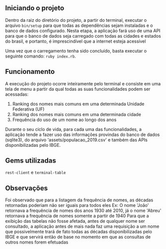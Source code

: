 ## Iniciando o projeto
Dentro da raiz do diretório do projeto, a partir do terminal, executar o arquivo `bin/setup`
para que todas as dependências sejam instaladas e o banco de dados configurado. Nesta etapa, a
aplicação fará uso de uma API para que o banco de dados seja carregado com todas as cidades e
estados do brasil, e portanto, é imprescindível que a internet esteja acessível

Uma vez que o carregamento tenha sido concluído, basta executar o seguinte comando: `ruby index.rb`.

## Funcionamento
A execução do projeto ocorre inteiramente pelo terminal e consiste em uma tela de menu a partir da
qual todas as suas funcionalidades podem ser acessadas:
  1. Ranking dos nomes mais comuns em uma determinada Unidade Federativa (UF)
  2. Ranking dos nomes mais comuns em uma determinada cidade
  3. Frequência do uso de um nome ao longo dos anos

Durante o seu ciclo de vida, para cada uma das funcionalidades, a aplicação tende a fazer uso das
informações provindas do banco de dados (sqlite3), do arquivo 'assets/populacao_2019.csv' e também
das APIs disponibilizadas pelo IBGE.

## Gems utilizadas
`rest-client` e `terminal-table`

## Observações
Foi observado que para a listagem da frequência de nomes, as décadas retornadas poderiam não ser
iguais para todos eles
  Ex: O nome 'João' retornava a frequência de nomes dos anos 1930 até 2010, já o nome 'Abreu'
  retornava a frequência de nomes somente a partir de 1940
Para que a exibição das tabelas não fosse afetada, antes de qualquer nome ser consultado, a aplicação
antes de mais nada faz uma requisição a um nome que possivelmente trará de fato todas as décadas
disponibilizadas pelo IBGE e que servirá então de base no momento em que as consultas de outros
nomes forem efetuadas